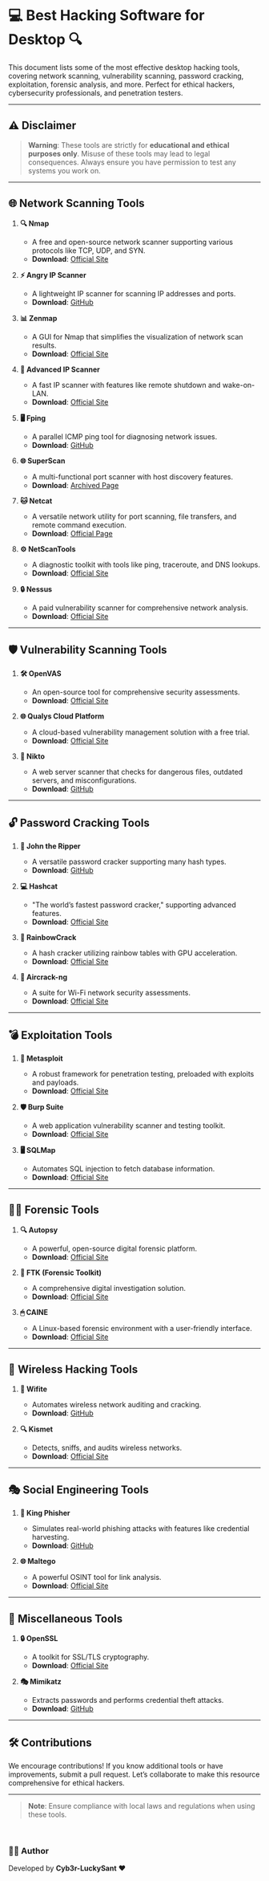 # 💻 Best Hacking Software for Desktop 🔍  

This document lists some of the most effective desktop hacking tools, covering network scanning, vulnerability scanning, password cracking, exploitation, forensic analysis, and more. Perfect for ethical hackers, cybersecurity professionals, and penetration testers.  

---

## ⚠️ Disclaimer  
> **Warning**: These tools are strictly for **educational and ethical purposes only**. Misuse of these tools may lead to legal consequences. Always ensure you have permission to test any systems you work on.  

---

## 🌐 Network Scanning Tools  

1. **🔍 Nmap**  
   - A free and open-source network scanner supporting various protocols like TCP, UDP, and SYN.  
   - **Download**: [Official Site](https://nmap.org)  

2. **⚡ Angry IP Scanner**  
   - A lightweight IP scanner for scanning IP addresses and ports.  
   - **Download**: [GitHub](https://github.com/angryip/ipscan)  

3. **📊 Zenmap**  
   - A GUI for Nmap that simplifies the visualization of network scan results.  
   - **Download**: [Official Site](https://nmap.org/zenmap/)  

4. **🔌 Advanced IP Scanner**  
   - A fast IP scanner with features like remote shutdown and wake-on-LAN.  
   - **Download**: [Official Site](https://www.advanced-ip-scanner.com/)  

5. **🖥 Fping**  
   - A parallel ICMP ping tool for diagnosing network issues.  
   - **Download**: [GitHub](https://github.com/schweikert/fping)  

6. **🌐 SuperScan**  
   - A multi-functional port scanner with host discovery features.  
   - **Download**: [Archived Page](https://www.majorgeeks.com/files/details/superscan.html)  

7. **🐱 Netcat**  
   - A versatile network utility for port scanning, file transfers, and remote command execution.  
   - **Download**: [Official Page](https://nmap.org/ncat/)  

8. **⚙️ NetScanTools**  
   - A diagnostic toolkit with tools like ping, traceroute, and DNS lookups.  
   - **Download**: [Official Site](https://www.netscantools.com/)  

9. **🔒 Nessus**  
   - A paid vulnerability scanner for comprehensive network analysis.  
   - **Download**: [Official Site](https://www.tenable.com/products/nessus)  

---

## 🛡 Vulnerability Scanning Tools  

1. **🛠 OpenVAS**  
   - An open-source tool for comprehensive security assessments.  
   - **Download**: [Official Site](https://www.openvas.org/)  

2. **🌐 Qualys Cloud Platform**  
   - A cloud-based vulnerability management solution with a free trial.  
   - **Download**: [Official Site](https://www.qualys.com/)  

3. **🔎 Nikto**  
   - A web server scanner that checks for dangerous files, outdated servers, and misconfigurations.  
   - **Download**: [GitHub](https://github.com/sullo/nikto)  

---

## 🔓 Password Cracking Tools  

1. **🔑 John the Ripper**  
   - A versatile password cracker supporting many hash types.  
   - **Download**: [GitHub](https://github.com/openwall/john)  

2. **💻 Hashcat**  
   - "The world’s fastest password cracker," supporting advanced features.  
   - **Download**: [Official Site](https://hashcat.net/hashcat/)  

3. **🌈 RainbowCrack**  
   - A hash cracker utilizing rainbow tables with GPU acceleration.  
   - **Download**: [Official Site](http://project-rainbowcrack.com/)  

4. **📡 Aircrack-ng**  
   - A suite for Wi-Fi network security assessments.  
   - **Download**: [Official Site](https://www.aircrack-ng.org/)  

---

## 💣 Exploitation Tools  

1. **🎯 Metasploit**  
   - A robust framework for penetration testing, preloaded with exploits and payloads.  
   - **Download**: [Official Site](https://www.metasploit.com/)  

2. **🛡 Burp Suite**  
   - A web application vulnerability scanner and testing toolkit.  
   - **Download**: [Official Site](https://portswigger.net/burp)  

3. **🖥 SQLMap**  
   - Automates SQL injection to fetch database information.  
   - **Download**: [Official Site](https://sqlmap.org/)  

---

## 🕵️‍♂️ Forensic Tools  

1. **🔍 Autopsy**  
   - A powerful, open-source digital forensic platform.  
   - **Download**: [Official Site](https://www.autopsy.com/)  

2. **💽 FTK (Forensic Toolkit)**  
   - A comprehensive digital investigation solution.  
   - **Download**: [Official Site](https://accessdata.com/products-services/forensic-toolkit-ftk)  

3. **🖱 CAINE**  
   - A Linux-based forensic environment with a user-friendly interface.  
   - **Download**: [Official Site](https://www.caine-live.net/)  

---

## 📡 Wireless Hacking Tools  

1. **📡 Wifite**  
   - Automates wireless network auditing and cracking.  
   - **Download**: [GitHub](https://github.com/derv82/wifite)  

2. **🔍 Kismet**  
   - Detects, sniffs, and audits wireless networks.  
   - **Download**: [Official Site](https://www.kismetwireless.net/)  

---

## 🎭 Social Engineering Tools  

1. **📧 King Phisher**  
   - Simulates real-world phishing attacks with features like credential harvesting.  
   - **Download**: [GitHub](https://github.com/securestate/king-phisher)  

2. **🌐 Maltego**  
   - A powerful OSINT tool for link analysis.  
   - **Download**: [Official Site](https://www.maltego.com/)  

---

## 🔐 Miscellaneous Tools  

1. **🔒 OpenSSL**  
   - A toolkit for SSL/TLS cryptography.  
   - **Download**: [Official Site](https://www.openssl.org/)  

2. **🎭 Mimikatz**  
   - Extracts passwords and performs credential theft attacks.  
   - **Download**: [GitHub](https://github.com/gentilkiwi/mimikatz)  

---

## 🛠 Contributions  
We encourage contributions! If you know additional tools or have improvements, submit a pull request. Let’s collaborate to make this resource comprehensive for ethical hackers.  

---

 

> **Note**: Ensure compliance with local laws and regulations when using these tools.

<br>

### 👨‍💻 Author  
Developed by **Cyb3r-LuckySant** ❤️  
